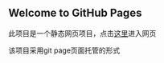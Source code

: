 ## Welcome to GitHub Pages

此项目是一个静态网页项目，点击[这里](http://taolangwu.cn/downloadXimalayaAudioByJs/)进入网页

该项目采用git page页面托管的形式